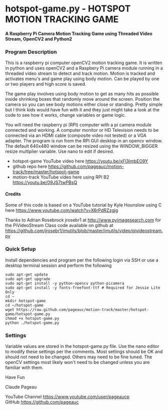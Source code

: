 # hotspot-game.py - HOTSPOT MOTION TRACKING GAME
#### A Raspberry Pi Camera Motion Tracking Game using Threaded Video Stream, OpenCV2 and Python2

### Program Description
This is a raspberry pi computer openCV2 motion tracking game.
It is written in python and uses openCV2 and a Raspbery Pi camera module running
in a threaded video stream to detect and track motion. Motion is tracked and
activates menu's and game play using body motion. Can be played by one or two
players and high score is saved. 

The game play involves using body motion to get as many hits as possible
inside shrinking boxes that randomly move around the screen. Position the camera
so you can see body motions either close or standing. Pretty simple
but I think kids would have fun with it and they just might take a look at the 
code to see how it works, change variables or game logic.

You will need the raspberry pi (RPI) computer with a pi camera module connected and working.
A computer monitor or HD Television needs to be connected via an HDMI cable (composite
video not tested) or a VGA adapter. The program is run from the RPI GUI desktop in an opencv window.
The default 640x480 window can be resized using the WINDOW_BIGGER resize multiplier variable.
Use nano to edit if desired.
 
* hotspot-game YouTube video here https://youtu.be/xFl3lmbEO9Y
* github repo here https://github.com/pageauc/motion-track/tree/master/hotspot-game
* motion-track YouTube video here using RPI B2 https://youtu.be/09JS7twPBsQ

#### Credits
Some of this code is based on a YouTube tutorial by
Kyle Hounslow using C here https://www.youtube.com/watch?v=X6rPdRZzgjg

Thanks to Adrian Rosebrock jrosebr1 at http://www.pyimagesearch.com 
for the PiVideoStream Class code available on github at
https://github.com/jrosebr1/imutils/blob/master/imutils/video/pivideostream.py

### Quick Setup
Install dependencies and program per the following
login via SSH or use a desktop terminal session and perform the following

    sudo apt-get update
    sudo apt-get upgrade
    sudo apt-get install -y python-opencv python-picamera
    sudo apt-get install -y fonts-freefont-ttf # Required for Jessie Lite Only
    cd ~
    mkdir hotspot-game
    cd ~/hotspot-game
    wget https://raw.github.com/pageauc/motion-track/master/hotspot-game/hotspot-game.py
    chmod +x hotspot-game.py
    python ./hotspot-game.py
    
### Settings

Variable values are stored in the hotspot-game.py file. Use the nano editor to
modify these settings per the comments.  Most settings should be OK and should
not need to be changed. Others may need to be fine tuned. The openCV settings most
likely won't need to be changed unless you are familiar with them.

Have Fun

Claude Pageau

YouTube Channel https://www.youtube.com/user/pageaucp  
GitHub https://github.com/pageauc
